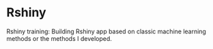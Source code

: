 # Rshiny

Rshiny training: Building Rshiny app based on classic machine learning methods or the methods I developed.
